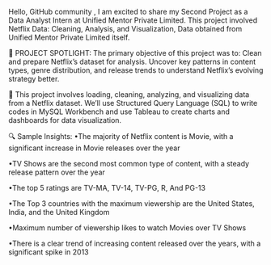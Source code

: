 Hello, GitHub community , I am excited to share my Second Project as a Data Analyst Intern at Unified Mentor Private Limited. This project involved Netflix Data: Cleaning, Analysis, and Visualization, Data obtained from Unified Mentor Private Limited itself.

🚀 PROJECT SPOTLIGHT:
The primary objective of this project was to: Clean and prepare Netflix’s dataset for analysis. Uncover key patterns in content types, genre distribution, and release trends to understand Netflix’s evolving strategy better.

📌 This project involves loading, cleaning, analyzing, and visualizing data from a Netflix dataset. We’ll use Structured Query Language (SQL) to write codes in MySQL Workbench and use Tableau to create charts and dashboards for data visualization.


🔍 Sample Insights: 
•The majority of Netflix content is Movie, with a significant increase in Movie releases over the year

•TV Shows are the second most common type of content, with a steady release pattern over the year

•The top 5 ratings are TV-MA, TV-14, TV-PG, R, And PG-13

•The Top 3 countries with the maximum viewership are the United States, India, and the United Kingdom

•Maximum number of viewership likes to watch Movies over TV Shows 

•There is a clear trend of increasing content released over the years, with a significant spike in 2013
